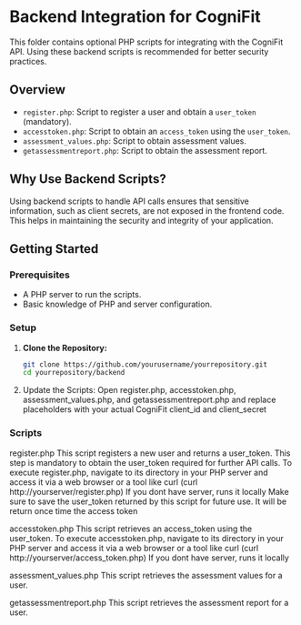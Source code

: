 # Backend Integration for CogniFit

This folder contains optional PHP scripts for integrating with the CogniFit API. Using these backend scripts is recommended for better security practices. 

## Overview

- `register.php`: Script to register a user and obtain a `user_token` (mandatory).
- `accesstoken.php`: Script to obtain an `access_token` using the `user_token`.
- `assessment_values.php`: Script to obtain assessment values.
- `getassessmentreport.php`: Script to obtain the assessment report.

## Why Use Backend Scripts?

Using backend scripts to handle API calls ensures that sensitive information, such as client secrets, are not exposed in the frontend code. This helps in maintaining the security and integrity of your application.

## Getting Started

### Prerequisites

- A PHP server to run the scripts.
- Basic knowledge of PHP and server configuration.

### Setup

1. **Clone the Repository:**
   ```sh
   git clone https://github.com/yourusername/yourrepository.git
   cd yourrepository/backend
2. Update the Scripts:
Open register.php, accesstoken.php, assessment_values.php, and getassessmentreport.php and replace placeholders with your actual CogniFit client_id and client_secret

### Scripts
register.php
This script registers a new user and returns a user_token. This step is mandatory to obtain the user_token required for further API calls.
To execute register.php, navigate to its directory in your PHP server and access it via a web browser or a tool like curl (curl http://yourserver/register.php)
If you dont have server, runs it locally
Make sure to save the user_token returned by this script for future use. It will be return once time the access token


accesstoken.php
This script retrieves an access_token using the user_token.
To execute accesstoken.php, navigate to its directory in your PHP server and access it via a web browser or a tool like curl (curl http://yourserver/access_token.php)
If you dont have server, runs it locally


assessment_values.php
This script retrieves the assessment values for a user.


getassessmentreport.php
This script retrieves the assessment report for a user.
